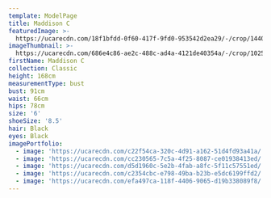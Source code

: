 ```yaml
---
template: ModelPage
title: Maddison C
featuredImage: >-
  https://ucarecdn.com/18f1bfdd-0f60-417f-9fd0-953542d2ea29/-/crop/1440x1110/0,0/-/preview/
imageThumbnail: >-
  https://ucarecdn.com/686e4c86-ae2c-488c-ad4a-4121de40354a/-/crop/1025x1473/179,0/-/preview/
firstName: Maddison C
collection: Classic
height: 168cm
measurementType: bust
bust: 91cm
waist: 66cm
hips: 78cm
size: '6'
shoeSize: '8.5'
hair: Black
eyes: Black
imagePortfolio:
  - image: 'https://ucarecdn.com/c22f54ca-320c-4d91-a162-51d4fd93a41a/'
  - image: 'https://ucarecdn.com/cc230565-7c5a-4f25-8087-ce01938413ed/'
  - image: 'https://ucarecdn.com/d5d1960c-5e2b-4fab-a8fc-5f11c57551ed/'
  - image: 'https://ucarecdn.com/c2354cbc-e798-49ba-b23b-e5dc6199ffd2/'
  - image: 'https://ucarecdn.com/efa497ca-118f-4406-9065-d19b338089f8/'
---
```


